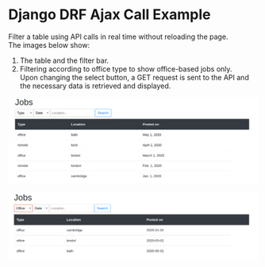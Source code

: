 # Django DRF Ajax Call Example

Filter a table using API calls in real time without reloading the page.  
The images below show:  
1) The table and the filter bar.  
2) Filtering according to office type to show office-based jobs only.  
Upon changing the select button, a GET request is sent to the API and the necessary data is retrieved and displayed.



![alt table image](https://github.com/dotja/django_drf_ajax_example/blob/master/table.png)  


![alt filtered image](https://github.com/dotja/django_drf_ajax_example/blob/master/office.png)
